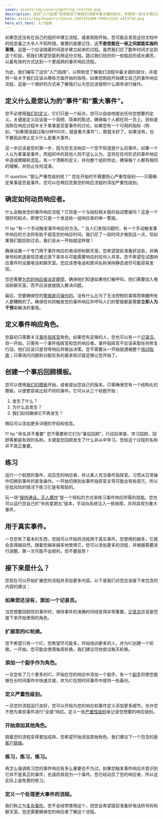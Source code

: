 ```yaml
---
cover: assets/img/covers/getting_started.png
description: 这份“入门指南”将帮助您了解我们流程中最关键的部分，并提供一些关于我们应该从哪些方面开始的指导。如果您刚刚开始建立自己的事件响应流程，这是一个很好的方式来了解我们认为您应该按照什么顺序进行操作。
hero: assets/img/headers/iStock-1097331490-3992x2242-e4f3f2d.png
hero_alt_text: 入门指南
---
```

如果您还没有在自己的组织中建立流程，或者刚刚开始，您可能会发现这份文档中的信息量之大令人不知所措。重要的是要记住，这**不是您能在一夜之间就能实施的事情**。这是一个应该随着时间逐步建立起来的过程。虽然我们花了数年时间才达到这个阶段，但我们希望您能利用这份文档，跳过我们经历的一些尴尬的成长痛苦，以最有效的方式达到一个更成熟的事件响应流程。

为此，我们编写了这份“入门指南”，以帮助您了解我们流程中最关键的部分，并提供一些关于我们应该从哪些方面开始的指导。如果您刚刚开始建立自己的事件响应流程，这是一个很好的方式来了解我们认为您应该按照什么顺序进行操作。

## 定义什么是您认为的“事件”和“重大事件”。

您不必使用[我们的定义](before/severity_levels.md)，它们只是一个起点。您可以自由地提出任何您想要的定义。关键是定义应该是一个简短、简单的陈述，确保每个人都在同一页上。目标是消除在响应过程中关于某事是否是事件的讨论。如果您有一个可用的指标（例如，“如果错误超过每分钟100次，就是重大事件”），那就太好了。如果没有，也不要因此停止定义什么是重大事件。

这一步应该是您的第一步，因为您无法响应一个您不知道是什么的事件。如果一个人认为某事是事件，而组织中的其他人则不这么认为，这将在任何形式的事件响应中造成模糊和混乱。有一个清晰的定义，并向整个组织传达，确保每个人都有相同的理解，并防止任何混淆。

!!! question "那么严重性级别呢？"
    您在开始时不需要担心严重性级别——只需确定某事是否是事件。您可以在稍后完善您的响应流程时添加严重性级别。

## 确定如何动员响应者。

什么会触发您的事件响应流程？它将是一个与指标相关联的自动警报吗？这是一个很好的起点，即使它只是一个发送给一组响应者的单一警报。

!!! tip "有一个手动触发事件响应的方法。"
    当人们发现问题时，有一个手动触发事件响应的方法将有助于提高您的响应时间。我们花了一段时间才做到这一点，但如果我们能回到过去，我们会从一开始就这样做！

确保设置一个专门用于事件响应的电话桥和聊天室。您希望提前准备好这些，并确保号码和连接信息被记录下来并与可能需要响应的任何人共享。您不希望在试图响应事件时设置电话和聊天室。您应该使电话和房间名称保持静态或尽可能容易发现。

您还需要[为您的响应者设定期望](oncall/being_oncall.md)。确保他们知道如果他们被呼叫，他们需要加入电话和聊天室，而不应该直接跳入解决问题。

最后，您要确保您的[警报是可操作的](oncall/alerting_principles.md)。没有什么比为了无法控制的事情而唤醒所有人更糟糕的了。确保任何将触发您的事件响应并呼叫人们的警报都是需要**立即人为干预**来解决的事情。

## 定义事件响应角色。

您最初只需要关注[事件指挥官](before/different_roles.md#incident-commander-ic)角色。如果您有足够的人，您也可以有一个[记录员](before/different_roles.md#scribe)。但一开始，只需有一个事件指挥官和您的响应者。事件指挥官不应该采取任何修复行动，他们应该只是领导响应并做出决策。您不需要从一开始就遵循整个[培训指南](training/incident_commander.md)；只需询问问题和分配任务的基本知识就足够让您开始了。

## 创建一个事后回顾模板。
您可以使用[我们的模板](after/post_mortem_template.md)开始，或者提出您自己的版本。只需确保您有一个结构化的模板，以便更容易比较不同的事件。它可以从三个标题开始：

1. 发生了什么？
1. 为什么会发生？
1. 我们如何确保它不再发生？

稍后可以添加更多详细的字段和信息。

!!! tip "命名并不重要"
    您不需要称它们为“事后回顾”。行动后审查、学习回顾、回顾等都是有效的名称。关键是您回顾发生了什么并从中学习。您给这个过程的名称并不真正重要。

## 练习

运行一个假想的事件，动员您的响应者，并让某人充当事件指挥官。习惯从日常操作切换到事件的紧急操作。一开始切换到由事件指挥官主导可能会有些突兀，所以在低风险的情况下练习它是有帮助的。

玩一场“[保持通话，无人爆炸](https://www.keeptalkinggame.com/)”是一个轻松的方式来练习事件响应所需的技能。您也可以运行您自己的“失败星期五”版本，手动向系统注入一些故障，并将其视为重大事件。

## 用于真实事件。

一旦您有了基本的东西，您就可以开始将流程用于真实事件。您使用的越多，它就会变得越自然。随着您越来越多地使用它，您可以添加更多的流程，并根据需要进行调整。第一次可能不会顺利，但不要放弃！

## 接下来是什么？

您现在可以开始扩展您的流程并添加更多内容。以下是我们对您应该接下来包含的内容的建议：

### 如果您还没有，添加一个记录员。

当您想要回顾您的事件时，保持事件的准确时间线变得非常重要。[记录员](before/different_roles.md#scribe)应该是您接下来开始使用的角色。

### 扩展您的IC轮换。

您不希望只有一个IC，您希望尽可能多。开始培训更多的人，并为IC创建一个轮换。一开始，您可能会使用每周轮换。我们建议尽快尝试每天轮换。

### 添加一个副手作为角色。

一旦您有了几个更多的IC，开始在您的响应中添加一个副手。有一个[副手](before/different_roles.md#deputy)将使您能够在长时间事件中快速交接，并为IC在短时间事件中提供一些备份。

### 定义严重性级别。

一旦您的流程运行良好，您可以开始为您的响应和事件定义添加更多细节。也许您不想为某些事件进行“全面”响应。定义一些[严重性级别](before/severity_levels.md)来记录您想要的响应级别。

### 开始添加其他角色。

随着您的流程变得更加成熟，您希望开始添加其他角色。我们建议下一个包含的是[客户联络](before/different_roles.md#customer-liaison)。

### 练习，练习，练习。

再怎么强调练习您的事件响应有多么重要也不为过。如果您触发事件响应并意识到它并不是真正的事件，也请将其视为一个事件。您已经动员了您的响应者，所以这实际上是免费的练习。

### 定义一个处理更大事件的流程。
我们称之为[复杂事件](before/complex_incidents.md)。您不会经常使用这个，但您会希望提前准备好电话桥号码和聊天室。您还需要确保您的响应者了解这个流程。